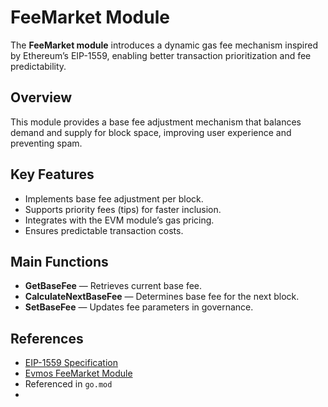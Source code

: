 # FeeMarket Module

The **FeeMarket module** introduces a dynamic gas fee mechanism inspired by Ethereum’s EIP-1559, enabling better transaction prioritization and fee predictability.

## Overview
This module provides a base fee adjustment mechanism that balances demand and supply for block space, improving user experience and preventing spam.

## Key Features
- Implements base fee adjustment per block.
- Supports priority fees (tips) for faster inclusion.
- Integrates with the EVM module’s gas pricing.
- Ensures predictable transaction costs.

## Main Functions
- **GetBaseFee** — Retrieves current base fee.
- **CalculateNextBaseFee** — Determines base fee for the next block.
- **SetBaseFee** — Updates fee parameters in governance.

## References
- [EIP-1559 Specification](https://eips.ethereum.org/EIPS/eip-1559)
- [Evmos FeeMarket Module](https://docs.evmos.org/modules/feemarket/)
- Referenced in `go.mod`
- 
